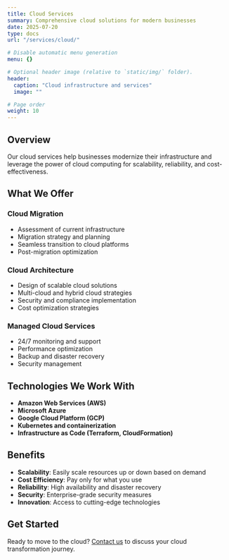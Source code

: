 ```yaml
---
title: Cloud Services
summary: Comprehensive cloud solutions for modern businesses
date: 2025-07-20
type: docs
url: "/services/cloud/"

# Disable automatic menu generation
menu: {}

# Optional header image (relative to `static/img/` folder).
header:
  caption: "Cloud infrastructure and services"
  image: ""

# Page order
weight: 10
---
```


## Overview

Our cloud services help businesses modernize their infrastructure and leverage the power of cloud computing for scalability, reliability, and cost-effectiveness.

## What We Offer

### Cloud Migration
- Assessment of current infrastructure
- Migration strategy and planning
- Seamless transition to cloud platforms
- Post-migration optimization

### Cloud Architecture
- Design of scalable cloud solutions
- Multi-cloud and hybrid cloud strategies
- Security and compliance implementation
- Cost optimization strategies

### Managed Cloud Services
- 24/7 monitoring and support
- Performance optimization
- Backup and disaster recovery
- Security management

## Technologies We Work With

- **Amazon Web Services (AWS)**
- **Microsoft Azure**
- **Google Cloud Platform (GCP)**
- **Kubernetes and containerization**
- **Infrastructure as Code (Terraform, CloudFormation)**

## Benefits

- **Scalability**: Easily scale resources up or down based on demand
- **Cost Efficiency**: Pay only for what you use
- **Reliability**: High availability and disaster recovery
- **Security**: Enterprise-grade security measures
- **Innovation**: Access to cutting-edge technologies

## Get Started

Ready to move to the cloud? [Contact us](/contact) to discuss your cloud transformation journey.
